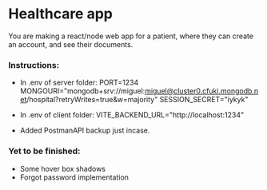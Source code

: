 # Healthcare app

You are making a react/node web app for a patient, where they can create an account, and see their documents.

### Instructions:

- In .env of server folder:
PORT=1234
MONGOURI="mongodb+srv://miguel:miguel@cluster0.cfuki.mongodb.net/hospital?retryWrites=true&w=majority"
SESSION_SECRET="iykyk"

- In .env of client folder:
VITE_BACKEND_URL="http://localhost:1234"

- Added PostmanAPI backup just incase.

### Yet to be finished:
- Some hover box shadows
- Forgot password implementation
